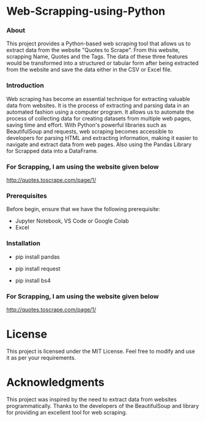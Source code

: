 # Web-Scrapping-using-Python
### About
This project provides a Python-based web scraping tool that allows us to extract data from the website "Quotes to Scrape". From this website, scrapping Name, Quotes and the Tags. The data of these three features would be transformed into a structured or tabular form after being extracted from the website and save the data either in the CSV or Excel file.
### Introduction
Web scraping has become an essential technique for extracting valuable data from websites. It is the process of extracting and parsing data in an automated fashion using a computer program. It allows us to automate the process of collecting data for creating datasets from multiple web pages, saving time and effort. With Python's powerful libraries such as BeautifulSoup and requests, web scraping becomes accessible to developers for parsing HTML and extracting information, making it easier to navigate and extract data from web pages. Also using the Pandas Library for Scrapped data into a DataFrame.
### For Scrapping, I am using the website given below
http://quotes.toscrape.com/page/1/
### Prerequisites
Before begin, ensure that we have the following prerequisite:
* Jupyter Notebook, VS Code or Google Colab
* Excel


### Installation
* pip install pandas

* pip install request

* pip install bs4

### For Scrapping, I am using the website given below
http://quotes.toscrape.com/page/1/







# License
This project is licensed under the MIT License. Feel free to modify and use it as per your requirements.

# Acknowledgments
This project was inspired by the need to extract data from websites programmatically. Thanks to the developers of the BeautifulSoup and library for providing an excellent tool for web scraping.
